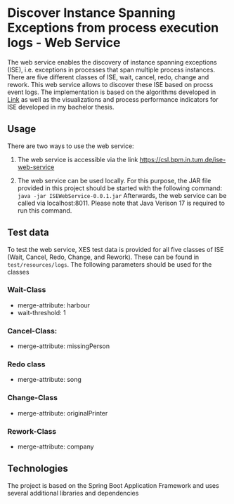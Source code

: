 # Discover Instance Spanning Exceptions from process execution logs - Web Service
The web service enables the discovery of instance spanning exceptions (ISE), i.e. exceptions in processes that span multiple process instances. There are five different classes of ISE, wait, cancel, redo, change and rework. This web service allows to discover these ISE based on procss event logs. The implementation is based on the algorithms developed in [Link](https://doi.org/10.1109/CBI54897.2022.10048) as well as the visualizations and process performance indicators for ISE developed in my bachelor thesis. 

## Usage

 There are two ways to use the web service:

1) The web service is accessible via the link https://csl.bpm.in.tum.de/ise-web-service

2) The web service can be used locally. For this purpose, the JAR file provided in this project should be started with the following command:
   ```java -jar ISEWebService-0.0.1.jar```
  Afterwards, the web service can be called via localhost:8011. Please note that Java Verison 17 is required to run this command.

## Test data
To test the web service, XES test data is provided for all five classes of ISE (Wait, Cancel, Redo, Change, and Rework). 
These can be found in ```test/resources/logs```. The following parameters should be used for the classes

### Wait-Class
* merge-attribute: harbour
* wait-threshold: 1

### Cancel-Class:
* merge-attribute: missingPerson

### Redo class
* merge-attribute: song

### Change-Class
* merge-attribute: originalPrinter

### Rework-Class
* merge-attribute: company

## Technologies
The project is based on the Spring Boot Application Framework and uses several additional libraries and dependencies
